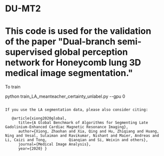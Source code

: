 # DU-MT2
This code is used for the validation of the paper "Dual-branch semi-supervised global perception network for Honeycomb lung 3D medical image segmentation."
=======
To train

   python train_LA_meanteacher_certainty_unlabel.py --gpu 0
   ```

If you use the LA segmentation data, please also consider citing:

      @article{xiong2020global,
         title={A Global Benchmark of Algorithms for Segmenting Late Gadolinium-Enhanced Cardiac Magnetic Resonance Imaging},
         author={Xiong, Zhaohan and Xia, Qing and Hu, Zhiqiang and Huang, Ning and Vesal, Sulaiman and Ravikumar, Nishant and Maier, Andreas and Li, Caizi and Tong,          Qianqian and Si, Weixin and others},
         journal={Medical Image Analysis},
         year={2020} }

